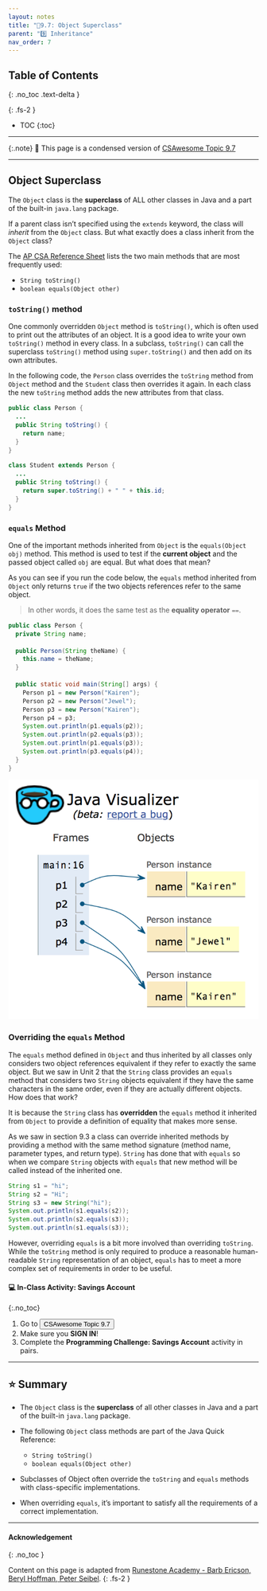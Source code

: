 ```yaml
---
layout: notes
title: "📓9.7: Object Superclass" 
parent: "9️⃣ Inheritance"
nav_order: 7
---
```


## Table of Contents
{: .no_toc .text-delta }

{: .fs-2 }
- TOC
{:toc}

---

{:.note}
📖 This page is a condensed version of [CSAwesome Topic 9.7](https://runestone.academy/ns/books/published/csawesome/Unit9-Inheritance/topic-9-7-Object.html) 

---

## Object Superclass

The ``Object`` class is the **superclass** of ALL other classes in Java and a part of the built-in ``java.lang`` package. 

If a parent class isn’t specified using the ``extends`` keyword, the class will _inherit_ from the ``Object`` class. But what exactly does a class inherit from the ``Object`` class? 

The [AP CSA Reference Sheet](https://apstudents.collegeboard.org/ap/pdf/ap-computer-science-a-java-quick-reference_0.pdf) lists the two main methods that are most frequently used:

- ``String toString()``
- ``boolean equals(Object other)``

### ``toString()`` method

One commonly overridden ``Object`` method is ``toString()``, which is often used
to print out the attributes of an object. It is a good idea to write your own
``toString()`` method in every class. In a subclass, ``toString()`` can call the
superclass ``toString()`` method using ``super.toString()`` and then add on its
own attributes.

In the following code, the ``Person`` class overrides the ``toString`` method from ``Object`` method and the ``Student`` class then overrides it again. In each class the new ``toString`` method adds the new attributes from that class.

```java
public class Person {
  ...
  public String toString() {
    return name;
  }
}
```
```java
class Student extends Person {
  ...
  public String toString() {
    return super.toString() + " " + this.id;
  }
}
```

### ``equals`` Method

One of the important methods inherited from ``Object`` is the ``equals(Object obj)`` method. This method is used to test if the **current object** and the passed object called ``obj`` are equal. But what does that mean?

As you can see if you run the code below, the ``equals`` method inherited from ``Object`` only returns ``true`` if the two objects references refer to the same object.
> In other words, it does the same test as the **equality operator** ``==``.

```java
public class Person {
  private String name;

  public Person(String theName) {
    this.name = theName;
  }

  public static void main(String[] args) {
    Person p1 = new Person("Kairen");
    Person p2 = new Person("Jewel");
    Person p3 = new Person("Kairen");
    Person p4 = p3;
    System.out.println(p1.equals(p2));
    System.out.println(p2.equals(p3));
    System.out.println(p1.equals(p3));
    System.out.println(p3.equals(p4));
  }
}
```

![image](Figures/equalsEx.png)

### Overriding the ``equals`` Method

The ``equals`` method defined in ``Object`` and thus inherited by all classes
only considers two object references equivalent if they refer to exactly the
same object. But we saw in Unit 2 that the ``String`` class provides an
``equals`` method that considers two ``String`` objects equivalent if they have
the same characters in the same order, even if they are actually different
objects. How does that work?

It is because the ``String`` class has **overridden** the ``equals`` method it
inherited from ``Object`` to provide a definition of equality that makes more
sense.

As we saw in section 9.3 a class can override inherited methods by providing a
method with the same method signature (method name, parameter types, and return
type). ``String`` has done that with ``equals`` so when we compare ``String``
objects with ``equals`` that new method will be called instead of the inherited
one.

```java
String s1 = "hi";
String s2 = "Hi";
String s3 = new String("hi");
System.out.println(s1.equals(s2));
System.out.println(s2.equals(s3));
System.out.println(s1.equals(s3));
```

However, overriding ``equals`` is a bit more involved than overriding ``toString``. While the ``toString`` method is only required to produce a reasonable human-readable ``String`` representation of an object, ``equals`` has
to meet a more complex set of requirements in order to be useful.


#### 💻 In-Class Activity: Savings Account
{:.no_toc}


<div class="task" markdown="block">
    
1. Go to <a href="https://runestone.academy/ns/books/published/csawesome/Unit9-Inheritance/topic-9-7-Object.html"><button type="button" name="button" class="btn">CSAwesome Topic 9.7</button></a> 
2. Make sure you **SIGN IN**!
3. Complete the **Programming Challenge: Savings Account** activity in pairs.

</div>

---

## ⭐️ Summary

- The ``Object`` class is the **superclass** of all other classes in Java and a part of the built-in ``java.lang`` package.

- The following ``Object`` class methods are part of the Java Quick Reference:

  - ``String toString()``
  - ``boolean equals(Object other)``

- Subclasses of Object often override the ``toString`` and ``equals`` methods
  with class-specific implementations.

- When overriding ``equals``, it’s important to satisfy all the requirements of
  a correct implementation.

---

#### Acknowledgement
{: .no_toc }

Content on this page is adapted from [Runestone Academy - Barb Ericson, Beryl Hoffman, Peter Seibel](https://runestone.academy/ns/books/published/csawesome/index.html?mode=browsing).
{: .fs-2 }
